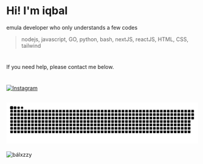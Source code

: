 <p align="left"> <img src="https://komarev.com/ghpvc/?username=balxz&label=Profile%20views&color=0e75b6&style=flat" alt="" /> </p>

# Hi! I'm iqbal

emula developer who only understands a few codes 
> nodejs, javascript, GO, python, bash, nextJS, reactJS, HTML, CSS, tailwind
#
If you need help, please contact me below.

#
[![Instagram](https://img.shields.io/badge/Instagram-%23E4405F.svg?logo=Instagram&logoColor=white)](https://instagram.com/iqstore78)
 
<!-- ## 💻 Technical Skills:

- **Frontend Development:** HTML/CSS3, JavaScript, Bootstrap :v
- **Tools and Design:** VSCode, GitHub and Figma -->
##
<div align="center">
  <picture>
    <source media="(prefers-color-scheme: dark)" srcset="/github-contribution-grid-snake-dark.svg"/>
    <source media="(prefers-color-scheme: light), (prefers-color-scheme: no-preference)" srcset="/github-contribution-grid-snake.svg"/>
    <img src="/github-contribution-grid-snake.svg" alt="github-snake"/>
  </picture>
</div>
<br>
<div align="left">
  <img src="https://github-readme-activity-graph.vercel.app/graph?username=balxz&theme=github-compact&radius=16" height="auto" alt="bálxzzy"/>
